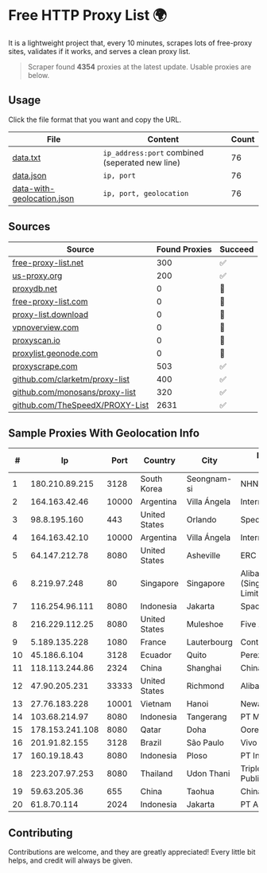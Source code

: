 
# Free HTTP Proxy List 🌍

It is a lightweight project that, every 10 minutes, scrapes lots of free-proxy sites, validates if it works, and serves a clean proxy list.


> Scraper found **4354** proxies at the latest update. Usable proxies are below.

## Usage

Click the file format that you want and copy the URL.


|File|Content|Count|
|----|-------|-----|
|[data.txt](https://raw.githubusercontent.com/themiralay/Proxy-List-World/master/data.txt)|`ip_address:port` combined (seperated new line)|76|
|[data.json](https://raw.githubusercontent.com/themiralay/Proxy-List-World/master/data.json)|`ip, port`|76|
|[data-with-geolocation.json](https://raw.githubusercontent.com/themiralay/Proxy-List-World/master/data-with-geolocation.json)|`ip, port, geolocation`|76|

## Sources

|Source|Found Proxies|Succeed|
|------|-------------|-------|
|[free-proxy-list.net](https://free-proxy-list.net)|300|✅|
|[us-proxy.org](https://www.us-proxy.org)|200|✅|
|[proxydb.net](http://proxydb.net)|0|🚫|
|[free-proxy-list.com](https://free-proxy-list.com/?page=&port=&type%5B%5D=http&type%5B%5D=https&up_time=0&search=Search)|0|🚫|
|[proxy-list.download](https://www.proxy-list.download/HTTP)|0|🚫|
|[vpnoverview.com](https://vpnoverview.com/privacy/anonymous-browsing/free-proxy-servers)|0|🚫|
|[proxyscan.io](https://www.proxyscan.io)|0|🚫|
|[proxylist.geonode.com](https://proxylist.geonode.com/api/proxy-list?limit=300&page=1&sort_by=lastChecked&sort_type=desc&protocols=http,https)|0|🚫|
|[proxyscrape.com](https://api.proxyscrape.com/v2/?request=displayproxies&protocol=http&timeout=10000&country=all&ssl=all&anonymity=all)|503|✅|
|[github.com/clarketm/proxy-list](https://raw.githubusercontent.com/clarketm/proxy-list/master/proxy-list-raw.txt)|400|✅|
|[github.com/monosans/proxy-list](https://raw.githubusercontent.com/monosans/proxy-list/main/proxies/http.txt)|320|✅|
|[github.com/TheSpeedX/PROXY-List](https://raw.githubusercontent.com/TheSpeedX/PROXY-List/master/http.txt)|2631|✅|


## Sample Proxies With Geolocation Info

|#|Ip|Port|Country|City|Internet Service Provider|
|-|--|----|-------|----|-------------------------|
|1|180.210.89.215|3128|South Korea|Seongnam-si|NHNCLOUD|
|2|164.163.42.46|10000|Argentina|Villa Ángela|Interret Villa Angela SRL|
|3|98.8.195.160|443|United States|Orlando|Spectrum|
|4|164.163.42.10|10000|Argentina|Villa Ángela|Interret Villa Angela SRL|
|5|64.147.212.78|8080|United States|Asheville|ERC Broadband|
|6|8.219.97.248|80|Singapore|Singapore|Alibaba Cloud (Singapore) Private Limited|
|7|116.254.96.111|8080|Indonesia|Jakarta|SpaceX Starlink|
|8|216.229.112.25|8080|United States|Muleshoe|Five Area Systems, LLC|
|9|5.189.135.228|1080|France|Lauterbourg|Contabo GmbH|
|10|45.186.6.104|3128|Ecuador|Quito|Perez Tito Julio Cesar|
|11|118.113.244.86|2324|China|Shanghai|Chinanet|
|12|47.90.205.231|33333|United States|Richmond|Alibaba.com LLC|
|13|27.76.183.228|10001|Vietnam|Hanoi|Newass2011xDSLHCMC|
|14|103.68.214.97|8080|Indonesia|Tangerang|PT Media Grasi Internet|
|15|178.153.241.108|8080|Qatar|Doha|Ooredoo-MBB|
|16|201.91.82.155|3128|Brazil|São Paulo|Vivo|
|17|160.19.18.43|8080|Indonesia|Ploso|PT Indo Telemedia Solusi|
|18|223.207.97.253|8080|Thailand|Udon Thani|Triple T Broadband Public Company Limited|
|19|59.63.205.36|655|China|Taohua|Chinanet|
|20|61.8.70.114|2024|Indonesia|Jakarta|PT Aplikanusa Lintasarta|



## Contributing

Contributions are welcome, and they are greatly appreciated! Every
little bit helps, and credit will always be given.

